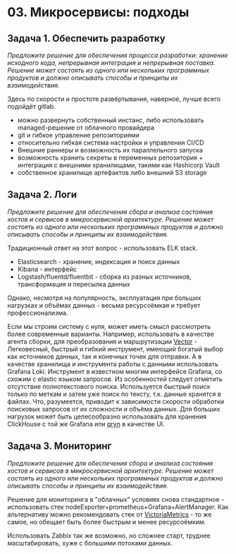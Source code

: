 # 03. Микросервисы: подходы

## Задача 1. Обеспечить разработку

_Предложите решение для обеспечения процесса разработки: хранение исходного кода, непрерывная интеграция и непрерывная поставка. 
Решение может состоять из одного или нескольких программных продуктов и должно описывать способы и принципы их взаимодействия._ 

Здесь по скорости и простоте развёртывания, наверное, лучше всего подойдёт gitlab.  
* можно развернуть собственный инстанс, либо использовать managed-решение от облачного провайдера
* git и гибкое управление репозиториями
* относительно гибкая система настройки и управления CI/CD
* Внешние раннеры и возможность их параллельного запуска
* возможность хранить секреты в переменных репозитория + интеграция с внешними хранилищами, такими как Hashicorp Vault
* собственное хранилище артефактов либо внешний S3 storage


## Задача 2. Логи

_Предложите решение для обеспечения сбора и анализа состояния хостов и сервисов в микросервисной архитектуре. 
Решение может состоять из одного или нескольких программных продуктов и должно описывать способы и принципы их взаимодействия._

Традиционный ответ на этот вопрос - использовать ELK stack.
* Elasticsearch - хранение, индексация и поиск данных
* Kibana - интерфейс
* Logstash/fluentd/fluentbit - сборка из разных источников, трансформация и пересылка данных

Однако, несмотря на популярность, эксплуатация при больших нагрузках и объёмах данных - весьма ресурсоёмкая и требует профессионализма.

Если мы строим систему с нуля, может иметь смысл рассмотреть более современные варианты.
Например, использовать в качестве агента сборки, для преобразования и маршрутизации [Vector](https://vector.dev/) - 
Легковесный, быстрый и гибкий инструмент, имеющий богатый выбор как источников данных, так и конечных точек для отправки.
А в качестве хранилища и инструмента работы с данными использовать Grafana Loki. Инструмент в известном многим интерфейсе Grafana, 
со схожим с elastic языком запросов. Из особенностей следует отметить отсутствие полнотекстового поиска. 
Используется быстрый поиск только по меткам и затем уже поиск по тексту, т.к. данные хранятся в файлах. 
Что, разумеется, приводит к зависимости скорости обработки поисковых запросов от их сложности и объёма данных.
Для больших нагрузок может быть целесообразно использовать для хранения ClickHouse с той же Grafana или [qryn](https://github.com/metrico/qryn-view) в качестве UI.

## Задача 3. Мониторинг

_Предложите решение для обеспечения сбора и анализа состояния хостов и сервисов в микросервисной архитектуре. 
Решение может состоять из одного или нескольких программных продуктов и должно описывать способы и принципы их взаимодействия._

Решение для мониторинга в "облачных" условиях снова стандартное - использовать стек nodeExporter+prometheus+Grafana+AlertManager.
Как альтернативу можно рекомендовать стек от [VictoriaMetrics](https://docs.victoriametrics.com/quick-start/) - то же самое, но обещает
быть более быстрым и менее ресурсоёмким.

Использовать Zabbix так же возможно, но сложнее старт, труднее масштабировать, хуже с большими потоками данных.
